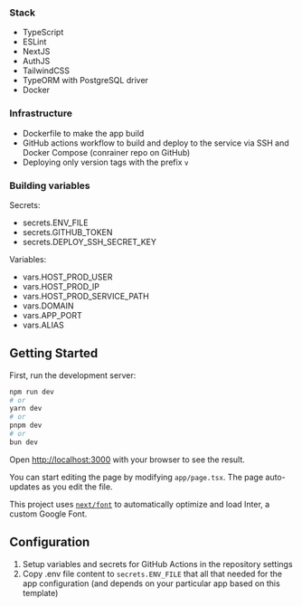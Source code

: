 ### Stack
- TypeScript
- ESLint
- NextJS
- AuthJS
- TailwindCSS
- TypeORM with PostgreSQL driver
- Docker

### Infrastructure
- Dockerfile to make the app build
- GitHub actions workflow to build and deploy to the service via SSH and Docker Compose (conrainer repo on GitHub)
- Deploying only version tags with the prefix `v`

### Building variables
Secrets:
- secrets.ENV_FILE
- secrets.GITHUB_TOKEN
- secrets.DEPLOY_SSH_SECRET_KEY

Variables:
- vars.HOST_PROD_USER
- vars.HOST_PROD_IP
- vars.HOST_PROD_SERVICE_PATH
- vars.DOMAIN
- vars.APP_PORT
- vars.ALIAS

## Getting Started

First, run the development server:

```bash
npm run dev
# or
yarn dev
# or
pnpm dev
# or
bun dev
```

Open [http://localhost:3000](http://localhost:3000) with your browser to see the result.

You can start editing the page by modifying `app/page.tsx`. The page auto-updates as you edit the file.

This project uses [`next/font`](https://nextjs.org/docs/basic-features/font-optimization) to automatically optimize and load Inter, a custom Google Font.

## Configuration

1. Setup variables and secrets for GitHub Actions in the repository settings
2. Copy .env file content to `secrets.ENV_FILE` that all that needed for the app configuration (and depends on your particular app based on this template)

